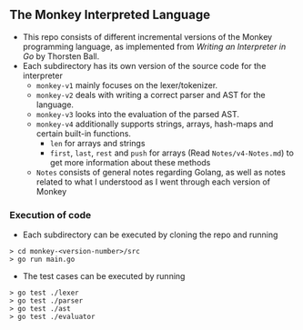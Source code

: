 ## The Monkey Interpreted Language
- This repo consists of different incremental versions of the Monkey programming language, as implemented from *Writing an Interpreter in Go* by Thorsten Ball.
- Each subdirectory has its own version of the source code for the interpreter
    - `monkey-v1` mainly focuses on the lexer/tokenizer.
    - `monkey-v2` deals with writing a correct parser and AST for the language.
    - `monkey-v3` looks into the evaluation of the parsed AST.
    - `monkey-v4` additionally supports strings, arrays, hash-maps and certain built-in functions.
        - `len` for arrays and strings
        - `first`, `last`, `rest` and `push` for arrays (Read `Notes/v4-Notes.md`) to get more information about these methods
    - `Notes` consists of general notes regarding Golang, as well as notes related to what I understood as I went through each version of Monkey

### Execution of code
- Each subdirectory can be executed by cloning the repo and running
```
> cd monkey-<version-number>/src
> go run main.go
```
- The test cases can be executed by running
```
> go test ./lexer
> go test ./parser
> go test ./ast
> go test ./evaluator
```
